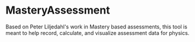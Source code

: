 # MasteryAssessment
Based on Peter Liljedahl's work in Mastery based assessments, this tool is meant to help record, calculate, and visualize assessment data for physics.
